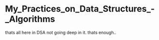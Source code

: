 # My_Practices_on_Data_Structures_-_Algorithms

 
thats all here in DSA not going deep in it. thats enough..
      
